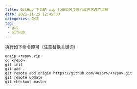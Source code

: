 ```yaml
---
title: GitHub 下载的 zip 代码如何与原仓库再次建立连接
date: 2021-11-25 12:45:30
categories: 杂项
tag:
 - git
 - GitHub
---
```


执行如下命令即可（注意替换关键词）

```shell
unzip <repo>.zip
cd <repo>
git init
git add .
git remote add origin https://github.com/<user>/<repo>.git
git remote update
git checkout master
```
